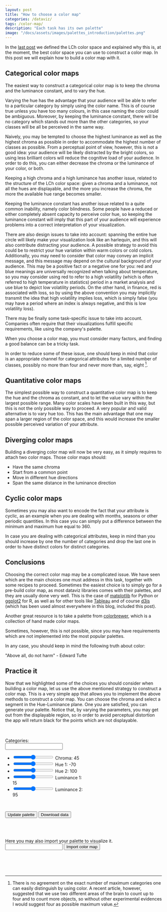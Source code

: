 ```yaml
---
layout: post
title: "How to choose a color map"
categories: /dataviz/
tags: /color-map/
description: "Each task has its own palette"
image: "/docs/assets/images/palettes_introduction/palettes.png"
---
```


<script src="https://d3js.org/d3.v5.js"></script>

In the [last post](/color-introduction/) we defined the LCh color space and 
explained why this is, at the moment, the best color space you can use to construct
a color map.
In this post we will explain how to build a color map with it.

## Categorical color maps

The easiest way to construct a categorical color map is to keep
the chroma and the luminance constant, and to vary the hue.

Varying the hue has the advantage that your audience will be able to
refer to a particular category by simply using the color name.
This is of course true unless you have too many colours, in this case naming the color
could be ambiguous.
Moreover, by keeping the luminance constant, there will be no category
which stands out more than the other categories, so your classes
will be all be perceived in the same way.

Naively, you may be tempted to choose the highest luminance
as well as the highest chroma 
as possible in order to accommodate the highest number of classes as possible.
From a perceptual point of view, however, this is not a good idea:
your audience will be likely distracted by the bright colors, so using
less brilliant colors will reduce the cognitive load of your audience.
In order to do this, you can either decrease the chroma or the luminance
of your color, or both.

Keeping a high chroma and a high luminance has another issue, related to the structure of the LCh color space:
given a chroma and a luminance, not all the hues are displayable,
and the more you increase the chroma, the more the available hue range becomes smaller.

Keeping the luminance constant has another issue related to a quite common inability,
namely color blindness. Some people have a reduced or either completely absent
capacity to perceive color hue, so keeping the luminance constant will
imply that this part of your audience will experience problems into a correct 
interpretation of your visualization.

There are also design issues to take into account:
spanning the entire hue circle will likely make your visualization look
like an harlequin, and this will also contribute distracting your audience.
A possible strategy to avoid this could be to restrict your hue variation
within warm colors or cold colors.
Additionally, you may need to consider that color may convey an implicit message,
and this message may depend on the cultural background of your audience.
This may be a positive fact or a negative one for you: red and blue meanings are universally
recognized when talking about temperature, so you may consider using
red to refer to a high volatility (which is often referred to high temperature
in statistics) period in a market analysis and use blue to depict low volatility periods.
On the other hand, in finance, red is associated with loss, so by using the above
convention you may implicitly transmit the idea that high volatility
implies loss, which is simply false (you may have a period where an
index is always negative, and this is low volatility loss).

There may be finally some task-specific issue to take into account.
Companies often require that their visualizations fulfill specific
requirements, like using the company's palette.

<div class="emphbox">
When you choose a color map, you must consider many factors, and finding 
a good balance can be a tricky task.
</div>

In order to reduce some of these issue, one should keep in mind that color
is an appropriate channel for categorical attributes for a limited number
of classes, possibly no more than four and never more than, say, eight [^1].


[^1]: There is no agreement on the exact number of maximum categories one can easily distinguish by using color. A recent article, however, suggested that we use two different areas of the brain to count up to four and to count more objects, so without other experimental evidences I would suggest four as possible maximum value.


## Quantitative color maps

The simplest possible way to construct a quantitative color map is to keep the hue and the chroma as constant, and to let the value vary within the largest possible range.
Many color scales have been built in this way, but this is not the only possible way to proceed.
A very popular and valid alternative is to vary hue too.
This has the main advantage that one may span a larger region of the color space, and this would increase the smaller possible perceived variation
of your attribute.

## Diverging color maps
Building a diverging color map will now be very easy, as
it simply requires to attach two color maps.
Those color maps should:

- Have the same chroma
- Start from a common point
- Move in different hue directions
- Span the same distance in the luminance direction

## Cyclic color maps

Sometimes you may also want to encode the fact that your attribute is cyclic, as an example when you are
dealing with months, seasons or other periodic quantities.
In this case you can simply put a difference between the minimum and maximum hue equal to 360.

In case you are dealing with categorical attributes, keep in mind than you should
increase by one the number of categories and drop the last one in order to 
have distinct colors for distinct categories.

## Conclusions

Choosing the correct color map may be a complicated issue.
We have seen which are the main choices one must address in this task,
together with some recipes to proceed.
Sometimes the easiest choice is to simply go for a pre-build color map,
as most dataviz libraries comes with their palettes, and they are
usually done very well.
This is the case of [matplotlib](https://matplotlib.org/stable/users/explain/colors/colormaps.html) for Python or [ggplot2](http://www.cookbook-r.com/Graphs/Colors_(ggplot2)/) for R, as well as
for other tools like [Tableau](https://help.tableau.com/current/pro/desktop/it-it/formatting_create_custom_colors.htm) and of course [d3js](https://observablehq.com/@d3/color-schemes) (which has been used almost everywhere in this blog, included this post).

Another great resource is to take a palette from [colorbrewer](https://colorbrewer2.org/#type=sequential&scheme=BuGn&n=3), which is a collection of hand made color maps.

Sometimes, however, this is not possible, since you
may have requirements which are not implemented into the most popular
palettes.

In any case, you should keep in mind the following truth about color:

<div class="emphbox">
"Above all, do not harm" - Edward Tufte
</div>


## Practice it 

Now that we highlighted some of the choices you should consider when building a
color map, let us use the above mentioned strategy to construct a color map.
This is a very simple app that allows you to implement the above methods
to construct a color map.
You can choose the chroma and select a segment in the Hue-Luminance plane.
One you are satisfied, you can generate your palette.
Notice that, by varying the parameters, you may get out from the displayable
region, so in order to avoid perceptual distortion the app will return black
for the points which are not displayable.


<br>

<div class='row' style="display:flex">
<div class='column' style="flex:50%;">

<div>

<br>
Categories: <input type='text' id='CategoricalNumClasses' />
<ul>
<li>
<input type='range' id='CategoricalChroma' min="0" max="120" onchange="updateChroma(this.value)" /> Chroma: <span id="chromaInput">45</span> 
</li>
<li> <input type='range' id='CategoricalminHue' min="-360" max="360" onchange="updateMinHue(this.value)" /> Hue 1: <span id="minHueInput">-70</span> 
</li>
<li><input type='range' id='CategoricalmaxHue' min="-360" max="360"  onchange="updateMaxHue(this.value)" /> Hue 2: <span id="maxHueInput">100</span>
</li>
<li><input type='range' id='CategoricalValueMin' min="0" max="100" onchange="updateMinValue(this.value)" /> Luminance 1: <span id="minValueInput" >15</span>
</li>
<li><input type='range' id='CategoricalValueMax' min="0" max="100" onchange="updateMaxValue(this.value)" /> Luminance 2: <span id="maxValueInput">95</span>
</li>
</ul>
</div>
<div>
<br>

 <button onclick="drawPalette()">Update palette</button> 
<button onclick='createFile()'>Download data</button>
</div>

<br>

 <div id="catPalette"></div>
 </div>
<div class='column' style="flex:50%;">
 <div id="catSurface"></div>
 </div>
 </div>

<br>
<br>
<div>
Here you may also import your palette to visualize it.
</div>
<div>
 <input type="text" id="inputPalette"/>
 <button onclick="drawExternalPalette()">Import color map</button> 

<br>
<br>

<br>
 <div id="externalPalette">
 </div>

<br>
<br>


<script src="/docs/assets/javascript/palettes_introduction/categorical_cmap.js">
</script>
